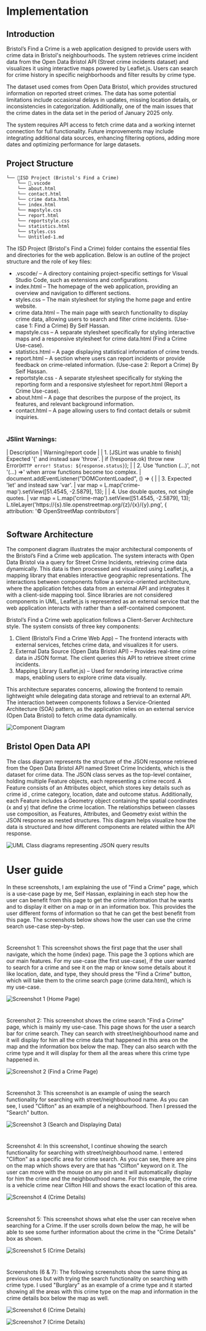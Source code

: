 # Implementation

## Introduction

Bristol’s Find a Crime is a web application designed to provide users with crime data in Bristol's neighbourhoods. The system retrieves crime incident data from the Open Data Bristol API (Street crime incidents dataset) and visualizes it using interactive maps powered by Leaflet.js. Users can search for crime history in specific neighborhoods and filter results by crime type.

The dataset used comes from Open Data Bristol, which provides structured information on reported street crimes. The data has some potential limitations include occasional delays in updates, missing location details, or inconsistencies in categorization. Additionally, one of the main issues that the crime dates in the data set in the period of January 2025 only. 

The system requires API access to fetch crime data and a working internet connection for full functionality. Future improvements may include integrating additional data sources, enhancing filtering options, adding more dates and optimizing performance for large datasets.

## Project Structure

```
└── 📁ISD Project (Bristol's Find a Crime)
    └── 📁.vscode
    └── about.html
    └── contact.html
    └── crime data.html
    └── index.html
    └── mapstyle.css
    └── report.html
    └── reportstyle.css
    └── statistics.html
    └── styles.css
    └── Untitled-1.md
```


The ISD Project (Bristol's Find a Crime) folder contains the essential files and directories for the web application. Below is an outline of the project structure and the role of key files:

- .vscode/ – A directory containing project-specific settings for Visual Studio Code, such as extensions and configurations.
- index.html – The homepage of the web application, providing an overview and navigation to different sections.
- styles.css – The main stylesheet for styling the home page and entire website.
- crime data.html – The main page with search functionality to display crime data, allowing users to search and filter crime incidents. (Use-case 1: Find a Crime) By Seif Hassan.
- mapstyle.css – A separate stylesheet specifically for styling interactive maps and a responsive stylesheet for crime data.html (Find a Crime Use-case).
- statistics.html – A page displaying statistical information of crime trends.
- report.html – A section where users can report incidents or provide feedback on crime-related information. (Use-case 2: Report a Crime) By Seif Hassan.
- reportstyle.css - A separate stylesheet specifically for styking the reporting form and a responsive stylesheet for report.html (Report a Crime Use-case).
- about.html – A page that describes the purpose of the project, its features, and relevant background information.
- contact.html – A page allowing users to find contact details or submit inquiries.

#

### JSlint Warnings:

| Description | Warning/report code |
| 1. [JSLint was unable to finish] Expected '{' and instead saw 'throw'. |   if (!response.ok) throw new Error(`HTTP error! Status: ${response.status}`); | 
| 2. Use 'function (...)', not '(...) =>' when arrow functions become too complex. | document.addEventListener("DOMContentLoaded", () => { | 
| 3. Expected 'let' and instead saw 'var'. | var map = L.map('crime-map').setView([51.4545, -2.5879], 13); | 
| 4. Use double quotes, not single quotes. | var map = L.map('crime-map').setView([51.4545, -2.5879], 13); <br>
                                             L.tileLayer('https://{s}.tile.openstreetmap.org/{z}/{x}/{y}.png', { <br>
                                              attribution: '&copy; OpenStreetMap contributors'| 





#

## Software Architecture

The component diagram illustrates the major architectural components of the Bristol’s Find a Crime web application. The system interacts with Open Data Bristol via a query for Street Crime Incidents, retrieving crime data dynamically. This data is then processed and visualized using Leaflet.js, a mapping library that enables interactive geographic representations. The interactions between components follow a service-oriented architecture, where the application fetches data from an external API and integrates it with a client-side mapping tool. Since libraries are not considered components in UML, Leaflet.js is represented as an external service that the web application interacts with rather than a self-contained component.

Bristol’s Find a Crime web application follows a Client-Server Architecture style. The system consists of three key components:

1) Client (Bristol’s Find a Crime Web App) – The frontend interacts with external services, fetches crime data, and visualizes it for users.
2) External Data Source (Open Data Bristol API) – Provides real-time crime data in JSON format. The client queries this API to retrieve street crime incidents.
3) Mapping Library (Leaflet.js) – Used for rendering interactive crime maps, enabling users to explore crime data visually.
   
This architecture separates concerns, allowing the frontend to remain lightweight while delegating data storage and retrieval to an external API. The interaction between components follows a Service-Oriented Architecture (SOA) pattern, as the application relies on an external service (Open Data Bristol) to fetch crime data dynamically.

![Component Diagram](cmp.png)

## Bristol Open Data API

The class diagram represents the structure of the JSON response retrieved from the Open Data Bristol API named Street Crime Incidents, which is the dataset for crime data. The JSON class serves as the top-level container, holding multiple Feature objects, each representing a crime record. A Feature consists of an Attributes object, which stores key details such as crime id , crime category, location, date and outcome status. Additionally, each Feature includes a Geometry object containing the spatial coordinates (x and y) that define the crime location. The relationships between classes use composition, as Features, Attributes, and Geometry exist within the JSON response as nested structures. This diagram helps visualize how the data is structured and how different components are related within the API response.

![UML Class diagrams representing JSON query results](CD.png)


# User guide

 In these screenshots, I am explaining the use of "Find a Crime" page, which is a use-case page by me, Seif Hassan, explaining in each step how the user can benefit from this page to get the crime information that he wants and to display it either on a map or in an information box. This provides the user different forms of information so that he can get the best benefit from this page. The screenshots below shows how the user can use the crime search use-case step-by-step.

#

Screenshot 1: This screenshot shows the first page that the user shall navigate, which the home (index) page. This page the 3 options which are our main features. For my use-case (the first use-case), if the user wanted to search for a crime and see it on the map or know some details about it like location, date, and type, they should press the "Find a Crime" button, which will take them to the crime search page (crime data.html), which is my use-case.

![Screenshot 1 (Home Page)](s1.png)

#

Screenshot 2: This screenshot shows the crime search "Find a Crime" page, which is mainly my use-case. This page shows for the user a search bar for crime search. They can search with street/neighbourhood name and it will display for him all the crime data that happened in this area on the map and the information box below the map. They can also search with the crime type and it will display for them all the areas where this crime type happened in. 

![Screenshot 2 (Find a Crime Page)](s2.png)

#

Screenshot 3: This screenshot is an example of using the search functionality for searching with street/neighbourhood name. As you can see, I used "Clifton" as an example of a neighbourhood. Then I pressed the "Search" button.

![Screenshot 3 (Search and Displaying Data)](s3.png)

#

Screenshot 4: In this screenshot, I continue showing the search functionality for searching with street/neighbourhood name. I entered "Clifton" as a specific area for crime search. As you can see, there are pins on the map which shows every are that has "Clifton" keyword on it. The user can move with the mouse on any pin and it will automatically display for him the crime and the neighbouthood name. For this example, the crime is a vehicle crime near Clifton Hill and shows the exact location of this area. 

![Screenshot 4 (Crime Details)](s4.png)

#

Screenshot 5: This screenshot shows what else the user can receive when searching for a Crime. If the user scrolls down below the map, he will be able to see some further information about the crime in the "Crime Details" box as shown. 

![Screenshot 5 (Crime Details)](s5.png)

#

Screenshots (6 & 7): The following screenshots show the same thing as previous ones but with trying the search functionality on searching with crime type. I used "Burglary" as an example of a crime type and it started showing all the areas with this crime type on the map and information in the crime details box below the map as well.

![Screenshot 6 (Crime Details)](s6.png)

![Screenshot 7 (Crime Details)](s8.png)

#



